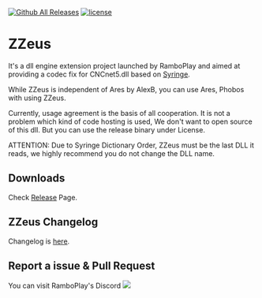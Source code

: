 [![Github All Releases](https://img.shields.io/github/downloads/RamboPlayCom/ZZeus/total.svg)](https://github.com/RamboPlayCom/ZZeus/releases)
[![license](https://img.shields.io/github/license/RamboPlayCom/ZZeus.svg)](https://github.com/RamboPlayCom/ZZeus/blob/main/LICENSE)

# ZZeus
It's a dll engine extension project launched by RamboPlay and aimed at providing a codec fix for CNCnet5.dll based on [Syringe](https://github.com/Ares-Developers/Syringe).

While ZZeus is independent of Ares by AlexB, you can use Ares, Phobos with using ZZeus.

Currently, usage agreement is the basis of all cooperation. It is not a problem which kind of code hosting is used, We don't want to open source of this dll. But you can use the release binary under License.

ATTENTION: Due to Syringe Dictionary Order, ZZeus must be the last DLL it reads, we highly recommend you do not change the DLL name.

Downloads
---------

Check [Release](https://github.com/RamboPlayCom/ZZeus/releases/tag/Release) Page.

ZZeus Changelog
---------

Changelog is [here](https://ra2.com/information/1067548396652408832).


Report a issue & Pull Request
---------

You can visit RamboPlay's Discord
[![](https://img.shields.io/discord/956480822716805121?label=Discord)](https://discord.gg/BycDwdFw5X)  
